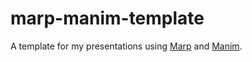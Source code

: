 # marp-manim-template

A template for my presentations using [Marp](https://github.com/marp-team/marp) and [Manim](https://www.manim.community).




